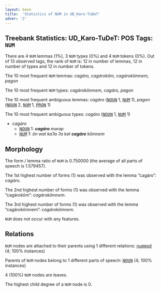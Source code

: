 ```yaml
---
layout: base
title:  'Statistics of NUM in UD_Karo-TuDeT'
udver: '2'
---
```


## Treebank Statistics: UD_Karo-TuDeT: POS Tags: `NUM`

There are 4 `NUM` lemmas (1%), 3 `NUM` types (0%) and 4 `NUM` tokens (0%).
Out of 13 observed tags, the rank of `NUM` is: 12 in number of lemmas, 12 in number of types and 12 in number of tokens.

The 10 most frequent `NUM` lemmas: <em>cagáro, cagárokõm, cagárokõmnem, pagon</em>

The 10 most frequent `NUM` types:  <em>cagárokõmnem, cagáro, pagon</em>

The 10 most frequent ambiguous lemmas: <em>cagáro</em> (<tt><a href="arr_tudet-pos-NOUN.html">NOUN</a></tt> 1, <tt><a href="arr_tudet-pos-NUM.html">NUM</a></tt> 1), <em>pagon</em> (<tt><a href="arr_tudet-pos-NOUN.html">NOUN</a></tt> 2, <tt><a href="arr_tudet-pos-NUM.html">NUM</a></tt> 1, <tt><a href="arr_tudet-pos-PRON.html">PRON</a></tt> 1)

The 10 most frequent ambiguous types:  <em>cagáro</em> (<tt><a href="arr_tudet-pos-NOUN.html">NOUN</a></tt> 1, <tt><a href="arr_tudet-pos-NUM.html">NUM</a></tt> 1)


* <em>cagáro</em>
  * <tt><a href="arr_tudet-pos-NOUN.html">NOUN</a></tt> 1: <em><b>cagáro</b> mərəp</em>
  * <tt><a href="arr_tudet-pos-NUM.html">NUM</a></tt> 1: <em>õn wat kaʔa ʔa kət <b>cagáro</b> kõmnem</em>

## Morphology

The form / lemma ratio of `NUM` is 0.750000 (the average of all parts of speech is 1.579457).

The 1st highest number of forms (1) was observed with the lemma “cagáro”: <em>cagáro</em>.

The 2nd highest number of forms (1) was observed with the lemma “cagárokõm”: <em>cagárokõmnem</em>.

The 3rd highest number of forms (1) was observed with the lemma “cagárokõmnem”: <em>cagárokõmnem</em>.

`NUM` does not occur with any features.


## Relations

`NUM` nodes are attached to their parents using 1 different relations: <tt><a href="arr_tudet-dep-nummod.html">nummod</a></tt> (4; 100% instances)

Parents of `NUM` nodes belong to 1 different parts of speech: <tt><a href="arr_tudet-pos-NOUN.html">NOUN</a></tt> (4; 100% instances)

4 (100%) `NUM` nodes are leaves.

The highest child degree of a `NUM` node is 0.

